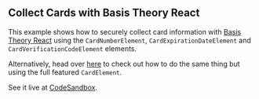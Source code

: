 ## Collect Cards with Basis Theory React


This example shows how to securely collect card information with [Basis Theory React](https://github.com/Basis-Theory/basis-theory-react) using the `CardNumberElement`, `CardExpirationDateElement` and `CardVerificationCodeElement` elements.

Alternatively, head over [here](https://github.com/Basis-Theory/basis-theory-js-examples/tree/master/collect-cards-with-elements-react) to check out how to do the same thing but using the full featured `CardElement`.

See it live at [CodeSandbox](https://codesandbox.io/embed/github/Basis-Theory/basis-theory-js-examples/tree/master/collect-cards-with-individual-elements-react?module=/src/App.tsx,/src/CheckoutForm.tsx).
